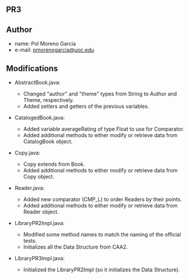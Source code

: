 ## PR3

## Author
- name: Pol Moreno Garcia
- e-mail: pmorenogarcia@uoc.edu

## 
## Modifications
- AbstractBook.java:
  - Changed "author" and "theme" types from String to Author and Theme, respectively.
  - Added setters and getters of the previous variables.


- CatalogedBook.java:
  - Added variable averageRating of type Float to use for Comparator.
  - Added additional methods to either modify or retrieve data from CatalogBook object.


- Copy.java:
  - Copy extends from Book.
  - Added additional methods to either modify or retrieve data from Copy object.


- Reader.java:
  - Added new comparator (CMP_L) to order Readers by their points.
  - Added additional methods to either modify or retrieve data from Reader object.


- LibraryPR2Impl.java:
  - Modified some method names to match the naming of the official tests.
  - Initializes all the Data Structure from CAA2.


- LibraryPR3Impl.java:
    - Initialized the LibraryPR2Impl (so it initializes the Data Structure).







